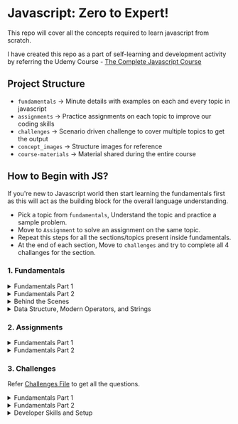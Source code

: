 # Javascript: Zero to Expert!

This repo will cover all the concepts required to learn javascript from scratch.

I have created this repo as a part of self-learning and development activity by referring the Udemy Course - [The Complete Javascript Course](https://www.udemy.com/course/the-complete-javascript-course)

## Project Structure

- `fundamentals` → Minute details with examples on each and every topic in javascript
- `assignments` → Practice assignments on each topic to improve our coding skills
- `challenges` → Scenario driven challenge to cover multiple topics to get the output
- `concept_images` → Structure images for reference
- `course-materials` → Material shared during the entire course

## How to Begin with JS?

If you're new to Javascript world then start learning the fundamentals first as this will act as the building block for the overall language understanding.

- Pick a topic from `fundamentals`, Understand the topic and practice a sample problem.
- Move to `Assignment` to solve an assignment on the same topic.
- Repeat this steps for all the sections/topics present inside fundamentals.
- At the end of each section, Move to `challenges` and try to complete all 4 challanges for the section.

### 1. Fundamentals

<details>
  <summary>Fundamentals Part 1</summary>

#### List of topics coverd under this section:

- [Intro to Javascript](https://github.com/kunalashar25/learn-javascript/blob/master/fundamentals/js_fundamentals_part_1/introduction/intro.txt)
- [Linking a Javascript File](https://github.com/kunalashar25/learn-javascript/tree/master/fundamentals/js_fundamentals_part_1/link_a_js_file)
- [Values and Variables](https://github.com/kunalashar25/learn-javascript/blob/master/fundamentals/js_fundamentals_part_1/values_and_variables/script.js)
- [Data Types](https://github.com/kunalashar25/learn-javascript/tree/master/fundamentals/js_fundamentals_part_1/data_types)
- [let, const, and var](https://github.com/kunalashar25/learn-javascript/tree/master/fundamentals/js_fundamentals_part_1/declaring_variables)
- [Basic Operators](https://github.com/kunalashar25/learn-javascript/tree/master/fundamentals/js_fundamentals_part_1/basic_operators)
- [Operator Precedence](https://github.com/kunalashar25/learn-javascript/tree/master/fundamentals/js_fundamentals_part_1/operator_precedence)
- [String and Template Literals](https://github.com/kunalashar25/learn-javascript/tree/master/fundamentals/js_fundamentals_part_1/strings_and_template_literals)
- [if-else Statement](https://github.com/kunalashar25/learn-javascript/tree/master/fundamentals/js_fundamentals_part_1/if_else)
- [Type Conversion and Coercion](https://github.com/kunalashar25/learn-javascript/tree/master/fundamentals/js_fundamentals_part_1/type_conversion_and_coercion)
- [Truthy and Falsy Values](https://github.com/kunalashar25/learn-javascript/tree/master/fundamentals/js_fundamentals_part_1/truthy_and_falsy_values)
- [== vs ===](https://github.com/kunalashar25/learn-javascript/tree/master/fundamentals/js_fundamentals_part_1/equality_operators)
- [Boolean Logic](https://github.com/kunalashar25/learn-javascript/tree/master/fundamentals/js_fundamentals_part_1/boolean_logic)
- [Logical Operators](https://github.com/kunalashar25/learn-javascript/tree/master/fundamentals/js_fundamentals_part_1/logical_operators)
- [Switch Statement](https://github.com/kunalashar25/learn-javascript/tree/master/fundamentals/js_fundamentals_part_1/switch_statement)
- [Conditional Operator](https://github.com/kunalashar25/learn-javascript/tree/master/fundamentals/js_fundamentals_part_1/conditional_operator)
</details>

<details>
  <summary>Fundamentals Part 2</summary>

#### List of topics coverd under this section:

- [Strict Mode](https://github.com/kunalashar25/learn-javascript/tree/master/fundamentals/js_fundamentals_part_2/strict_mode)
- [Functions](https://github.com/kunalashar25/learn-javascript/tree/master/fundamentals/js_fundamentals_part_2/functions)
- [Function Declaration vs Expressions](https://github.com/kunalashar25/learn-javascript/tree/master/fundamentals/js_fundamentals_part_2/function_declaration_vs_expressions)
- [Arrow Functions](https://github.com/kunalashar25/learn-javascript/tree/master/fundamentals/js_fundamentals_part_2/arrow_functions)
- [Function Calling Functions](https://github.com/kunalashar25/learn-javascript/tree/master/fundamentals/js_fundamentals_part_2/functions_calling_functions)
- [Reviewing Functions](https://github.com/kunalashar25/learn-javascript/tree/master/fundamentals/js_fundamentals_part_2/reviewing_functions)
- [Arrays Introduction](https://github.com/kunalashar25/learn-javascript/tree/master/fundamentals/js_fundamentals_part_2/array_introduction)
- [Basic Array Operations](https://github.com/kunalashar25/learn-javascript/tree/master/fundamentals/js_fundamentals_part_2/basic_array_operation)
- [Introduction to Objects](https://github.com/kunalashar25/learn-javascript/tree/master/fundamentals/js_fundamentals_part_2/introduction_to_objects)
- [Dot vs Bracket Notations](https://github.com/kunalashar25/learn-javascript/tree/master/fundamentals/js_fundamentals_part_2/dot_vs_bracket_notation)
- [Object Methods](https://github.com/kunalashar25/learn-javascript/tree/master/fundamentals/js_fundamentals_part_2/object_methods)
- [for Loop](https://github.com/kunalashar25/learn-javascript/tree/master/fundamentals/js_fundamentals_part_2/for_loop)
- [Loop Arrays, Continue, and Break](https://github.com/kunalashar25/learn-javascript/tree/master/fundamentals/js_fundamentals_part_2/looping_array_break_and_continue)
- [Loop Backwards and Nested Loops](https://github.com/kunalashar25/learn-javascript/tree/master/fundamentals/js_fundamentals_part_2/loop_backwards_and_nested_loops)
- [While Loop](https://github.com/kunalashar25/learn-javascript/tree/master/fundamentals/js_fundamentals_part_2/while_loop)
</details>

<details>
  <summary>Behind the Scenes</summary>

#### List of topics coverd under this section:

- [Javascript High-level Overview](https://github.com/kunalashar25/learn-javascript/blob/master/fundamentals/js_behind_the_scenes/high_level_overview/overview.txt)
- [JS Engine and Runtime](https://github.com/kunalashar25/learn-javascript/blob/master/fundamentals/js_behind_the_scenes/engine_and_runtime/engine_and_runtime.txt)
- [Execution Context and Call Stack](https://github.com/kunalashar25/learn-javascript/blob/master/fundamentals/js_behind_the_scenes/execution_context_and_call_stack/execution_context_and_call_stack.txt)
- [Scope and Scope Chain](https://github.com/kunalashar25/learn-javascript/blob/master/fundamentals/js_behind_the_scenes/scope_and_scope_chain/scope_and_scope_chain.txt)
- [Scoping in Practice](https://github.com/kunalashar25/learn-javascript/tree/master/fundamentals/js_behind_the_scenes/scoping_in_practice)
- [Hoisting and TDZ](https://github.com/kunalashar25/learn-javascript/blob/master/fundamentals/js_behind_the_scenes/hoisting_and_tdz/hoisting_and_tdz.txt)
- [this Keyword](https://github.com/kunalashar25/learn-javascript/tree/master/fundamentals/js_behind_the_scenes/this_keyword)
- [Regular vs Arrow Functions](https://github.com/kunalashar25/learn-javascript/tree/master/fundamentals/js_behind_the_scenes/regular_vs_arrow_functions)
- [primitives vs Objects](https://github.com/kunalashar25/learn-javascript/tree/master/fundamentals/js_behind_the_scenes/primitives_vs_objects)

</details>

<details>
  <summary>Data Structure, Modern Operators, and Strings</summary>

#### List of topics coverd under this section:

- []()
</details>

### 2. Assignments

<details>
  <summary>Fundamentals Part 1</summary>

#### Assignment topics in this section:

- [Values and Variables](https://github.com/kunalashar25/learn-javascript/tree/master/assignment/js_fundamentals_part_1/values_and_varaibles)
- [Data Types](https://github.com/kunalashar25/learn-javascript/tree/master/assignment/js_fundamentals_part_1/data_types)
- [let, const, and var](https://github.com/kunalashar25/learn-javascript/tree/master/assignment/js_fundamentals_part_1/let_const_var)
- [Basic Operators](https://github.com/kunalashar25/learn-javascript/tree/master/assignment/js_fundamentals_part_1/basic_operators)
- [String and Template Literals](https://github.com/kunalashar25/learn-javascript/tree/master/assignment/js_fundamentals_part_1/strings_and_template_literals)
- [if-else Statement](https://github.com/kunalashar25/learn-javascript/tree/master/assignment/js_fundamentals_part_1/if_else)
- [Type Conversion and Corecion](https://github.com/kunalashar25/learn-javascript/tree/master/assignment/js_fundamentals_part_1/type_conversion_and_coercion)
- [== vs ===](https://github.com/kunalashar25/learn-javascript/tree/master/assignment/js_fundamentals_part_1/equality_operators)
- [Logical Operators](https://github.com/kunalashar25/learn-javascript/tree/master/assignment/js_fundamentals_part_1/logical_operators)
- [Switch Statement](https://github.com/kunalashar25/learn-javascript/tree/master/assignment/js_fundamentals_part_1/switch_statement)
- [Conditional Operators](https://github.com/kunalashar25/learn-javascript/tree/master/assignment/js_fundamentals_part_1/conditional_operator)
</details>

<details>
  <summary>Fundamentals Part 2</summary>

#### Assignment topics in this section:

- [Functions](https://github.com/kunalashar25/learn-javascript/tree/master/assignment/js_fundamentals_part_2/functions)
- [Function Declaration vs Expressions](https://github.com/kunalashar25/learn-javascript/tree/master/assignment/js_fundamentals_part_2/function_declaration_vs_expressions)
- [Arrow Functions](https://github.com/kunalashar25/learn-javascript/tree/master/assignment/js_fundamentals_part_2/arrow_functions)
- [Function Calling Functions](https://github.com/kunalashar25/learn-javascript/tree/master/assignment/js_fundamentals_part_2/functions_calling_functions)
- [Arrays Introduction](https://github.com/kunalashar25/learn-javascript/tree/master/assignment/js_fundamentals_part_2/array_introduction)
- [Basic Array Operations](https://github.com/kunalashar25/learn-javascript/tree/master/assignment/js_fundamentals_part_2/basic_array_operation)
- [Introduction to Objects](https://github.com/kunalashar25/learn-javascript/tree/master/assignment/js_fundamentals_part_2/introduction_to_objects)
- [Dot vs Bracket Notations](https://github.com/kunalashar25/learn-javascript/tree/master/assignment/js_fundamentals_part_2/dot_vs_bracket_notation)
- [Object Methods](https://github.com/kunalashar25/learn-javascript/tree/master/assignment/js_fundamentals_part_2/object_methods)
- [for Loop](https://github.com/kunalashar25/learn-javascript/tree/master/assignment/js_fundamentals_part_2/for_loop)
- [Loop Arrays, Continue, and Break](https://github.com/kunalashar25/learn-javascript/tree/master/assignment/js_fundamentals_part_2/looping_array_break_and_continue)
- [Loop Backwards and Nested Loops](https://github.com/kunalashar25/learn-javascript/tree/master/assignment/js_fundamentals_part_2/loop_backwards_and_nested_loops)
- [While Loop](https://github.com/kunalashar25/learn-javascript/tree/master/assignment/js_fundamentals_part_2/while_loop)
</details>

### 3. Challenges

Refer [Challenges File](https://github.com/kunalashar25/learn-javascript/blob/master/challenges/all-coding-challenges.pdf) to get all the questions.

<details>
  <summary>Fundamentals Part 1</summary>

#### Challenges in this section:

- [Challenge 1](https://github.com/kunalashar25/learn-javascript/tree/master/challenges/js_fundamentals_part_1/challenge_1)
- [Challenge 2](https://github.com/kunalashar25/learn-javascript/tree/master/challenges/js_fundamentals_part_1/challenge_2)
- [Challenge 3](https://github.com/kunalashar25/learn-javascript/tree/master/challenges/js_fundamentals_part_1/challenge_3)
- [Challenge 4](https://github.com/kunalashar25/learn-javascript/tree/master/challenges/js_fundamentals_part_1/challenge_4)

</details>

<details>
  <summary>Fundamentals Part 2</summary>

#### Challenges in this section:

- [Challenge 1](https://github.com/kunalashar25/learn-javascript/tree/master/challenges/js_fundamentals_part_2/challenge_1)
- [Challenge 2](https://github.com/kunalashar25/learn-javascript/tree/master/challenges/js_fundamentals_part_2/challenge_2)
- [Challenge 3](https://github.com/kunalashar25/learn-javascript/tree/master/challenges/js_fundamentals_part_2/challenge_3)
- [Challenge 4](https://github.com/kunalashar25/learn-javascript/tree/master/challenges/js_fundamentals_part_2/challenge_4)

</details>

<details>
  <summary>Developer Skills and Setup</summary>

#### Challenges in this section:

- [Challenge 1](https://github.com/kunalashar25/learn-javascript/tree/master/challenges/developer_skills_and_setup/challenge_1)
</details>
